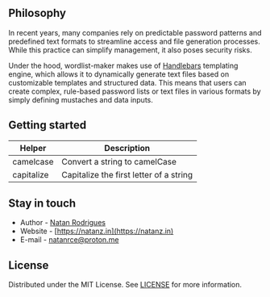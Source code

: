 ## Philosophy

In recent years, many companies rely on predictable password patterns and predefined text formats to streamline access and file generation processes. While this practice can simplify management, it also poses security risks.

Under the hood, wordlist-maker makes use of [Handlebars](https://handlebarsjs.com/) templating engine, which allows it to dynamically generate text files based on customizable templates and structured data. This means that users can create complex, rule-based password lists or text files in various formats by simply defining mustaches and data inputs.

## Getting started

| Helper     | Description                             |
| ---------- | --------------------------------------- |
| camelcase  | Convert a string to camelCase           |
| capitalize | Capitalize the first letter of a string |

## Stay in touch

- Author - [Natan Rodrigues](https://github.com/natanrce)
- Website - [https://natanz.in](https://natanz.in)
- E-mail - [natanrce@proton.me](mailto:natanrce@proton.me)

## License

Distributed under the MIT License. See [LICENSE](https://github.com/pentestcopilot/wordlist-maker/blob/main/LICENSE) for more information.
